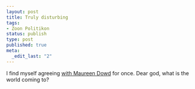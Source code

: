 ```yaml
--- 
layout: post
title: Truly disturbing
tags: 
- Zoon Politikon
status: publish
type: post
published: true
meta: 
  _edit_last: "2"
---
```

I find myself agreeing <a href="http://www.nytimes.com/2008/08/24/opinion/24dowd.html">with Maureen Dowd</a> for once. Dear god, what is the world coming to?

